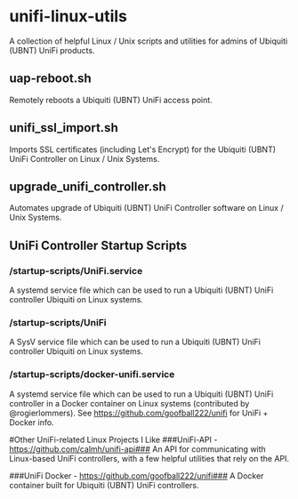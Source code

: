 # unifi-linux-utils
A collection of helpful Linux / Unix scripts and utilities for admins of Ubiquiti (UBNT) UniFi products.

## uap-reboot.sh
Remotely reboots a Ubiquiti (UBNT) UniFi access point.

## unifi_ssl_import.sh
Imports SSL certificates (including Let's Encrypt) for the Ubiquiti (UBNT) UniFi Controller on Linux / Unix Systems.

## upgrade_unifi_controller.sh
Automates upgrade of Ubiquiti (UBNT) UniFi Controller software on Linux / Unix Systems.

## UniFi Controller Startup Scripts
### /startup-scripts/UniFi.service
A systemd service file which can be used to run a Ubiquiti (UBNT) UniFi controller Ubiquiti on Linux systems.

### /startup-scripts/UniFi
A SysV service file which can be used to run a Ubiquiti (UBNT) UniFi controller Ubiquiti on Linux systems.

### /startup-scripts/docker-unifi.service
A systemd service file which can be used to run a Ubiquiti (UBNT) UniFi controller in a Docker container on Linux systems (contributed by @rogierlommers). See https://github.com/goofball222/unifi for UniFi + Docker info.

#Other UniFi-related Linux Projects I Like
###UniFi-API - https://github.com/calmh/unifi-api###
An API for communicating with Linux-based UniFi controllers, with a few helpful utilities that rely on the API.

###UniFi Docker - https://github.com/goofball222/unifi###
A Docker container built for Ubiquiti (UBNT) UniFi controllers.
